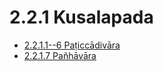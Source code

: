 

# 2.2.1 Kusalapada

* [2.2.1.1--6 Paṭiccādivāra](2.2.1/2.2.1.1--6.md)
* [2.2.1.7 Pañhāvāra](2.2.1/2.2.1.7.md)



